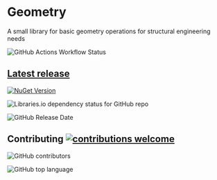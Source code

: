 # Geometry
A small library for basic geometry operations for structural engineering needs

![GitHub Actions Workflow Status](https://img.shields.io/github/actions/workflow/status/MagmaWorks/Geometry/.github%2Fworkflows%2Fon-pull-request.yml)


## [Latest release](https://github.com/MagmaWorks/Geometry/releases)

[![NuGet Version](https://img.shields.io/nuget/v/MagmaWorks.Geometry)](https://www.nuget.org/packages/MagmaWorks.Geometry)

![Libraries.io dependency status for GitHub repo](https://img.shields.io/librariesio/github/MagmaWorks/Geometry)

![GitHub Release Date](https://img.shields.io/github/release-date/MagmaWorks/Geometry)


## Contributing [![contributions welcome](https://img.shields.io/badge/contributions-welcome-brightgreen.svg?style=flat)](https://github.com/MagmaWorks/Geometry/issues)

![GitHub contributors](https://img.shields.io/github/contributors/MagmaWorks/Geometry)

![GitHub top language](https://img.shields.io/github/languages/top/MagmaWorks/Geometry)






